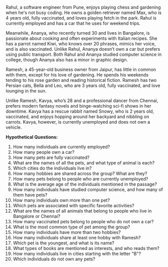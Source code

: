 Rahul, a software engineer from Pune, enjoys playing chess and gardening when he's not busy coding. 
He owns a golden retriever named Max, who is 4 years old, fully vaccinated, and loves playing fetch in the park. 
Rahul is currently employed and has a car that he uses for weekend trips. 

Meanwhile, Ananya, who recently turned 30 and lives in Bangalore, is passionate about cooking and often experiments with Italian recipes. 
She has a parrot named Kiwi, who knows over 20 phrases, mimics her voice, and is also vaccinated. 
Unlike Rahul, Ananya doesn’t own a car but prefers using public transport. 
Both Rahul and Ananya studied computer science in college, though Ananya also has a minor in graphic design. 

Ramesh, a 45-year-old business owner from Jaipur, has little in common with them, except for his love of gardening. 
He spends his weekends tending to his rose garden and reading historical fiction. 
Ramesh has two Persian cats, Bella and Leo, who are 3 years old, fully vaccinated, and love lounging in the sun. 

Unlike Ramesh, Kavya, who’s 28 and a professional dancer from Chennai, prefers modern fantasy novels and binge-watching sci-fi shows in her downtime. 
Kavya has a rescue rabbit named Snowy, who is 2 years old, vaccinated, and enjoys hopping around her backyard and nibbling on carrots. 
Kavya, however, is currently unemployed and does not own a vehicle.


**Hypothetical Questions:**
1. How many individuals are currently employed?
2. How many people own a car?
3. How many pets are fully vaccinated?
4. What are the names of all the pets, and what type of animal is each?
5. Which cities do the individuals live in?
6. How many hobbies are shared across the group? What are they? 
7. How many pets belong to people who are currently unemployed?
8. What is the average age of the individuals mentioned in the passage?
9. How many individuals have studied computer science, and how many of them have pets?
10. How many individuals own more than one pet?
11. Which pets are associated with specific favorite activities?
12. What are the names of all animals that belong to people who live in Bangalore or Chennai?
13. How many vaccinated pets belong to people who do not own a car?  
14. What is the most common type of pet among the group? 
15. How many individuals have more than two hobbies?
16. How many individuals share at least one hobby with Ramesh?
17. Which pet is the youngest, and what is its name?
18. What types of books are mentioned as interests, and who reads them?
19. How many individuals live in cities starting with the letter "B"?
20. Which individuals do not own any pets?